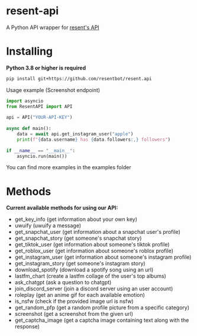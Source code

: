 resent-api
==========

A Python API wrapper for [resent's API](https://api.resent.dev)

Installing
==========

**Python 3.8 or higher is required**

```sh
pip install git+https://github.com/resentbot/resent.api
```

Usage example (Screenshot endpoint)

```py 
import asyncio
from ResentAPI import API 
    
api = API("YOUR-API-KEY")
    
async def main():
    data = await api.get_instagram_user("apple")
    print(f"{data.username} has {data.followers:,} followers")
    
if __name__ == "__main__":
    asyncio.run(main())
```

You can find more examples in the examples folder

Methods
==========

**Current available methods for using our API:**

- get_key_info (get information about your own key)
- uwuify (uwuify a message)
- get_snapchat_user (get information about a snapchat user's profile)
- get_snapchat_story (get someone's snapchat story)
- get_tiktok_user (get information about someone's tiktok profile)
- get_roblox_user (get information about someone's roblox profile)
- get_instagram_user (get information about someone's instagram profile)
- get_instagram_story (get someone's instagram story)
- download_spotify (download a spotify song using an url)
- lastfm_chart (create a lastfm collage of the user's top albums)
- ask_chatgpt (ask a question to chatgpt)
- join_discord_server (join a discord server using an user account)
- roleplay (get an anime gif for each available emotion)
- is_nsfw (check if the provided image url is nsfw)
- get_random_pfp (get a random profile picture from a specific category)
- screenshot (get a screenshot from the given url)
- get_captcha_image (get a captcha image containing text along with the response)
